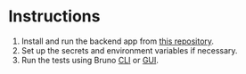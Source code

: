 
# Instructions

1. Install and run the backend app from [this repository](https://github.com/Lephat902/tutorify-be).
2. Set up the secrets and environment variables if necessary.
3. Run the tests using Bruno [CLI](https://docs.usebruno.com/bru-cli/overview) or [GUI](https://www.usebruno.com/downloads).